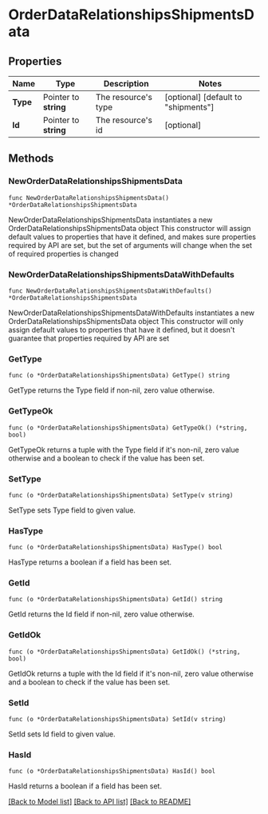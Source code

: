 # OrderDataRelationshipsShipmentsData

## Properties

Name | Type | Description | Notes
------------ | ------------- | ------------- | -------------
**Type** | Pointer to **string** | The resource&#39;s type | [optional] [default to "shipments"]
**Id** | Pointer to **string** | The resource&#39;s id | [optional] 

## Methods

### NewOrderDataRelationshipsShipmentsData

`func NewOrderDataRelationshipsShipmentsData() *OrderDataRelationshipsShipmentsData`

NewOrderDataRelationshipsShipmentsData instantiates a new OrderDataRelationshipsShipmentsData object
This constructor will assign default values to properties that have it defined,
and makes sure properties required by API are set, but the set of arguments
will change when the set of required properties is changed

### NewOrderDataRelationshipsShipmentsDataWithDefaults

`func NewOrderDataRelationshipsShipmentsDataWithDefaults() *OrderDataRelationshipsShipmentsData`

NewOrderDataRelationshipsShipmentsDataWithDefaults instantiates a new OrderDataRelationshipsShipmentsData object
This constructor will only assign default values to properties that have it defined,
but it doesn't guarantee that properties required by API are set

### GetType

`func (o *OrderDataRelationshipsShipmentsData) GetType() string`

GetType returns the Type field if non-nil, zero value otherwise.

### GetTypeOk

`func (o *OrderDataRelationshipsShipmentsData) GetTypeOk() (*string, bool)`

GetTypeOk returns a tuple with the Type field if it's non-nil, zero value otherwise
and a boolean to check if the value has been set.

### SetType

`func (o *OrderDataRelationshipsShipmentsData) SetType(v string)`

SetType sets Type field to given value.

### HasType

`func (o *OrderDataRelationshipsShipmentsData) HasType() bool`

HasType returns a boolean if a field has been set.

### GetId

`func (o *OrderDataRelationshipsShipmentsData) GetId() string`

GetId returns the Id field if non-nil, zero value otherwise.

### GetIdOk

`func (o *OrderDataRelationshipsShipmentsData) GetIdOk() (*string, bool)`

GetIdOk returns a tuple with the Id field if it's non-nil, zero value otherwise
and a boolean to check if the value has been set.

### SetId

`func (o *OrderDataRelationshipsShipmentsData) SetId(v string)`

SetId sets Id field to given value.

### HasId

`func (o *OrderDataRelationshipsShipmentsData) HasId() bool`

HasId returns a boolean if a field has been set.


[[Back to Model list]](../README.md#documentation-for-models) [[Back to API list]](../README.md#documentation-for-api-endpoints) [[Back to README]](../README.md)


